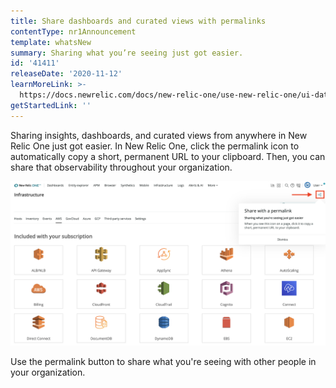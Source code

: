 ```yaml
---
title: Share dashboards and curated views with permalinks
contentType: nr1Announcement
template: whatsNew
summary: Sharing what you’re seeing just got easier.
id: '41411'
releaseDate: '2020-11-12'
learnMoreLink: >-
  https://docs.newrelic.com/docs/new-relic-one/use-new-relic-one/ui-data/basic-ui-features
getStartedLink: ''
---
```


Sharing insights, dashboards, and curated views from anywhere in New Relic One just got easier. In New Relic One, click the permalink icon to automatically copy a short, permanent URL to your clipboard. Then, you can share that observability throughout your organization.

![new-relic-one-ss.png](./images/new-relic-one-ss.png "new-relic-one-ss.png")

Use the permalink button to share what you're seeing with other people in your organization.
